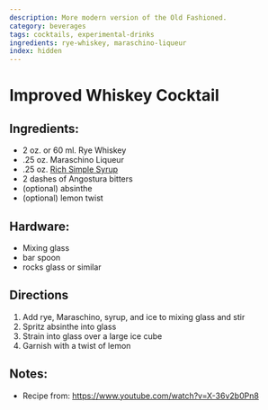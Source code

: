 ```yaml
---
description: More modern version of the Old Fashioned. 
category: beverages
tags: cocktails, experimental-drinks
ingredients: rye-whiskey, maraschino-liqueur
index: hidden
---
```


# Improved Whiskey Cocktail

## Ingredients:

- 2 oz. or 60 ml. Rye Whiskey
- .25 oz. Maraschino Liqueur 
- .25 oz. [Rich Simple Syrup](./Cocktail-Ingredients.html#rich-demerara-syrup)
- 2 dashes of Angostura bitters
- (optional) absinthe
- (optional) lemon twist

## Hardware:

- Mixing glass
- bar spoon
- rocks glass or similar

## Directions

1. Add rye, Maraschino, syrup, and ice to mixing glass and stir
2. Spritz absinthe into glass
3. Strain into glass over a large ice cube
4. Garnish with a twist of lemon

## Notes:

- Recipe from: <https://www.youtube.com/watch?v=X-36v2b0Pn8>
